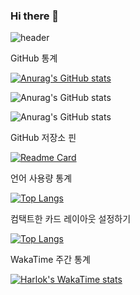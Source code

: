 ### Hi there 👋

<!--
**chuyj15/chuyj15** is a ✨ _special_ ✨ repository because its `README.md` (this file) appears on your GitHub profile.

Here are some ideas to get you started:

- 🔭 I’m currently working on ...
- 🌱 I’m currently learning ...
- 👯 I’m looking to collaborate on ...
- 🤔 I’m looking for help with ...
- 💬 Ask me about ...
- 📫 How to reach me: ...
- 😄 Pronouns: ...
- ⚡ Fun fact: ...
-->
![header](https://capsule-render.vercel.app/api?type=waving&color=timeGradient&text=Welcome%20to%20CYJ's%20GitHub%20👋&animation=twinkling&fontSize=35&fontAlignY=40&fontAlign=70&height=250)

GitHub 통계

[![Anurag's GitHub stats](https://github-readme-stats.vercel.app/api?username=chuyj15)](https://github.com/anuraghazra/github-readme-stats)


![Anurag's GitHub stats](https://github-readme-stats.vercel.app/api?username=chuyj15&show_icons=true)

![Anurag's GitHub stats](https://github-readme-stats.vercel.app/api?username=chuyj15&show_icons=true&theme=radical)

GitHub 저장소 핀

[![Readme Card](https://github-readme-stats.vercel.app/api/pin/?username=chuyj15&repo=github-readme-stats)](https://github.com/chuyj15/JAVA_CYJ)

언어 사용량 통계

[![Top Langs](https://github-readme-stats.vercel.app/api/top-langs/?username=chuyj15)](https://github.com/anuraghazra/github-readme-stats)

컴택트한 카드 레이아웃 설정하기

[![Top Langs](https://github-readme-stats.vercel.app/api/top-langs/?username=chuyj15&layout=compact)](https://github.com/anuraghazra/github-readme-stats)


WakaTime 주간 통계

[![Harlok's WakaTime stats](https://github-readme-stats.vercel.app/api/wakatime?username=chuyj15)](https://github.com/anuraghazra/github-readme-stats)











